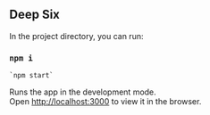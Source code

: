 ## Deep Six

In the project directory, you can run:

### `npm i`
    `npm start`

Runs the app in the development mode.<br>
Open [http://localhost:3000](http://localhost:3000) to view it in the browser.

